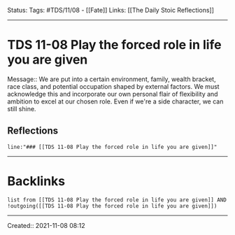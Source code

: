 Status:
Tags: #TDS/11/08 - [[Fate]]
Links: [[The Daily Stoic Reflections]]
___
# TDS 11-08 Play the forced role in life you are given
Message:: We are put into a certain environment, family, wealth bracket, race class, and potential occupation shaped by external factors. We must acknowledge this and incorporate our own personal flair of flexibility and ambition to excel at our chosen role. Even if we're a side character, we can still shine.

## Reflections
 ```query
line:"### [[TDS 11-08 Play the forced role in life you are given]]"
```
___
# Backlinks
```dataview
list from [[TDS 11-08 Play the forced role in life you are given]] AND !outgoing([[TDS 11-08 Play the forced role in life you are given]])
```
___

Created:: 2021-11-08 08:12

